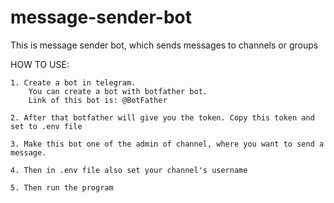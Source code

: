# message-sender-bot
This is message sender bot, which sends messages to channels or groups



HOW TO USE:
    
    1. Create a bot in telegram. 
        You can create a bot with botfather bot.
        Link of this bot is: @BotFather
    
    2. After that botfather will give you the token. Copy this token and set to .env file

    3. Make this bot one of the admin of channel, where you want to send a message. 

    4. Then in .env file also set your channel's username

    5. Then run the program